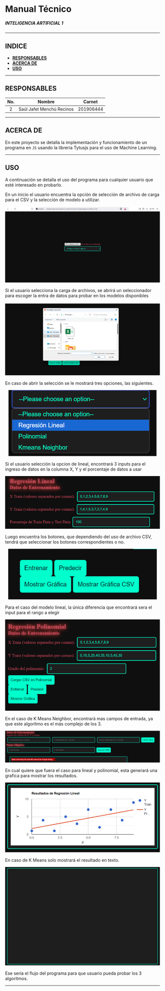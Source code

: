 # **Manual Técnico**
##### ***INTELIGENCIA ARTIFICIAL 1***
___

## **INDICE**
- [**RESPONSABLES**](#responsables)
- [**ACERCA DE**](#acerca-de)
- [**USO**](#USO)

___
## **RESPONSABLES**

|No.| Nombre | Carnet |
|:-:| ------ | ------ |
|2| Saúl Jafet Menchú Recinos | 201906444 |
___
## **ACERCA DE**
En este proyecto se detalla la implementación y funcionamiento de un programa en `JS` usando la libreria Tytusjs para el uso de Machine Learning.

___
## **USO**
A continuación se detalla el uso del programa para cualquier usuario que esté interesado en probarlo.

En un inicio el usuario encuentra la opción de selección de archivo de carga para el CSV y la selección de modelo a utilizar.
<p align="center">
  <img src="img/1.png" alt="Imagen">
</p>

Si el usuario selecciona la carga de archivos, se abrirá un seleccionador para escoger la entra de datos para probar en los modelos disponibles
<p align="center">
  <img src="img/1_1.png" alt="Imagen">
</p>

En caso de abrir la selección se le mostrará tres opciones, las siguientes.
<p align="center">
  <img src="img/2.png" alt="Imagen">
</p>

Si el usuario selección la opcion de lineal, encontrará 3 inputs para el ingreso de datos en la columna X, Y y el porcentaje de datos a usar
<p align="center">
  <img src="img/3.png" alt="Imagen">
</p>

Luego encuentra los botones, que dependiendo del uso de archivo CSV, tendrá que seleccionar los botones correspondientes o no.
<p align="center">
  <img src="img/4.png" alt="Imagen">
</p>

Para el caso del modelo lineal, la única diferencia que encontrará sera el input para el rango a elegir
<p align="center">
  <img src="img/5.png" alt="Imagen">
</p>

En el caso de K Means Neighbor, encontrará mas campos de entrada, ya que este algoritmo es el más complejo de los 3.
<p align="center">
  <img src="img/6.png" alt="Imagen">
</p>

En cual quiere que fuera el caso para lineal y polinomial, esta generará una grafica para mostrar los resultados.
<p align="center">
  <img src="img/7.png" alt="Imagen">
</p>

En caso de K Means solo mostrará el resultado en texto.
<p align="center">
  <img src="img/8.png" alt="Imagen">
</p>

Ese sería el flujo del programa para que usuario pueda probar los 3 algoritmos.

____